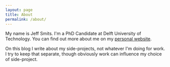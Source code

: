 ```yaml
---
layout: page
title: About
permalink: /about/
---
```


My name is Jeff Smits. I'm a PhD Candidate at Delft University of Technology. You can find out more about me on my [personal website](https://www.jeffsmits.net/).

On this blog I write about my side-projects, not whatever I'm doing for work. I try to keep that separate, though obviously work can influence my choice of side-project.

